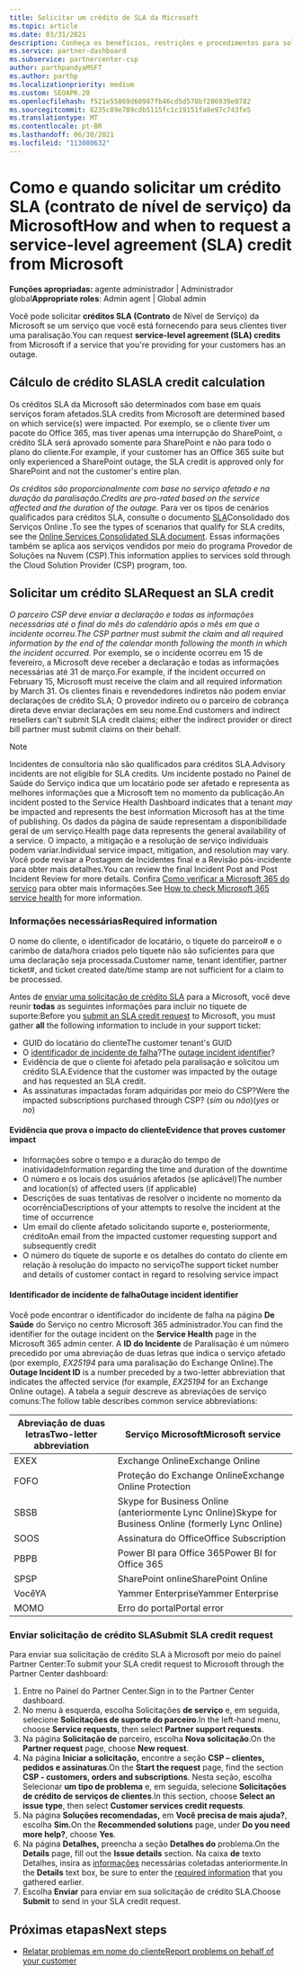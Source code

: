 ```yaml
---
title: Solicitar um crédito de SLA da Microsoft
ms.topic: article
ms.date: 03/31/2021
description: Conheça os benefícios, restrições e procedimentos para solicitar um crédito SLA (contrato de nível de serviço) da Microsoft se seus clientes experimentarem uma paralisação de serviço.
ms.service: partner-dashboard
ms.subservice: partnercenter-csp
author: parthpandyaMSFT
ms.author: parthp
ms.localizationpriority: medium
ms.custom: SEOAPR.20
ms.openlocfilehash: f521e55869d60987fb46cd5d570bf206939e0782
ms.sourcegitcommit: 8235c89e789cdb5115fc1c19151fa8e97c743fe5
ms.translationtype: MT
ms.contentlocale: pt-BR
ms.lasthandoff: 06/30/2021
ms.locfileid: "113080632"
---
```

# <a name="how-and-when-to-request-a-service-level-agreement-sla-credit-from-microsoft"></a><span data-ttu-id="acd1d-103">Como e quando solicitar um crédito SLA (contrato de nível de serviço) da Microsoft</span><span class="sxs-lookup"><span data-stu-id="acd1d-103">How and when to request a service-level agreement (SLA) credit from Microsoft</span></span>

<span data-ttu-id="acd1d-104">**Funções apropriadas:** agente administrador | Administrador global</span><span class="sxs-lookup"><span data-stu-id="acd1d-104">**Appropriate roles**: Admin agent | Global admin</span></span>

<span data-ttu-id="acd1d-105">Você pode solicitar **créditos SLA (Contrato** de Nível de Serviço) da Microsoft se um serviço que você está fornecendo para seus clientes tiver uma paralisação.</span><span class="sxs-lookup"><span data-stu-id="acd1d-105">You can request **service-level agreement (SLA) credits** from Microsoft if a service that you're providing for your customers has an outage.</span></span>

## <a name="sla-credit-calculation"></a><span data-ttu-id="acd1d-106">Cálculo de crédito SLA</span><span class="sxs-lookup"><span data-stu-id="acd1d-106">SLA credit calculation</span></span>

<span data-ttu-id="acd1d-107">Os créditos SLA da Microsoft são determinados com base em quais serviços foram afetados.</span><span class="sxs-lookup"><span data-stu-id="acd1d-107">SLA credits from Microsoft are determined based on which service(s) were impacted.</span></span> <span data-ttu-id="acd1d-108">Por exemplo, se o cliente tiver um pacote do Office 365, mas tiver apenas uma interrupção do SharePoint, o crédito SLA será aprovado somente para SharePoint e não para todo o plano do cliente.</span><span class="sxs-lookup"><span data-stu-id="acd1d-108">For example, if your customer has an Office 365 suite but only experienced a SharePoint outage, the SLA credit is approved only for SharePoint and not the customer's entire plan.</span></span>

<span data-ttu-id="acd1d-109">*Os créditos são proporcionalmente com base no serviço afetado e na duração da paralisação.*</span><span class="sxs-lookup"><span data-stu-id="acd1d-109">*Credits are pro-rated based on the service affected and the duration of the outage.*</span></span> <span data-ttu-id="acd1d-110">Para ver os tipos de cenários qualificados para créditos SLA, consulte o documento [SLA](http://www.microsoftvolumelicensing.com/DocumentSearch.aspx?Mode=3&DocumentTypeId=37)Consolidado dos Serviços Online .</span><span class="sxs-lookup"><span data-stu-id="acd1d-110">To see the types of scenarios that qualify for SLA credits, see the [Online Services Consolidated SLA document](http://www.microsoftvolumelicensing.com/DocumentSearch.aspx?Mode=3&DocumentTypeId=37).</span></span> <span data-ttu-id="acd1d-111">Essas informações também se aplica aos serviços vendidos por meio do programa Provedor de Soluções na Nuvem (CSP).</span><span class="sxs-lookup"><span data-stu-id="acd1d-111">This information applies to services sold through the Cloud Solution Provider (CSP) program, too.</span></span>


## <a name="request-an-sla-credit"></a><span data-ttu-id="acd1d-112">Solicitar um crédito SLA</span><span class="sxs-lookup"><span data-stu-id="acd1d-112">Request an SLA credit</span></span>

<span data-ttu-id="acd1d-113">*O parceiro CSP deve enviar a declaração e todas as informações necessárias até o final do mês do calendário após o mês em que o incidente ocorreu.*</span><span class="sxs-lookup"><span data-stu-id="acd1d-113">*The CSP partner must submit the claim and all required information by the end of the calendar month following the month in which the incident occurred.*</span></span> <span data-ttu-id="acd1d-114">Por exemplo, se o incidente ocorreu em 15 de fevereiro, a Microsoft deve receber a declaração e todas as informações necessárias até 31 de março.</span><span class="sxs-lookup"><span data-stu-id="acd1d-114">For example, if the incident occurred on February 15, Microsoft must receive the claim and all required information by March 31.</span></span> <span data-ttu-id="acd1d-115">Os clientes finais e revendedores indiretos não podem enviar declarações de crédito SLA; O provedor indireto ou o parceiro de cobrança direta deve enviar declarações em seu nome.</span><span class="sxs-lookup"><span data-stu-id="acd1d-115">End customers and indirect resellers can't submit SLA credit claims; either the indirect provider or direct bill partner must submit claims on their behalf.</span></span>

> [!NOTE]
> <span data-ttu-id="acd1d-116">Incidentes de consultoria não são qualificados para créditos SLA.</span><span class="sxs-lookup"><span data-stu-id="acd1d-116">Advisory incidents are not eligible for SLA credits.</span></span> <span data-ttu-id="acd1d-117">Um incidente postado no Painel de Saúde  do Serviço indica que um locatário pode ser afetado e representa as melhores informações que a Microsoft tem no momento da publicação.</span><span class="sxs-lookup"><span data-stu-id="acd1d-117">An incident posted to the Service Health Dashboard indicates that a tenant *may* be impacted and represents the best information Microsoft has at the time of publishing.</span></span> <span data-ttu-id="acd1d-118">Os dados da página de saúde representam a disponibilidade geral de um serviço.</span><span class="sxs-lookup"><span data-stu-id="acd1d-118">Health page data represents the general availability of a service.</span></span> <span data-ttu-id="acd1d-119">O impacto, a mitigação e a resolução de serviço individuais podem variar.</span><span class="sxs-lookup"><span data-stu-id="acd1d-119">Individual service impact, mitigation, and resolution may vary.</span></span> <span data-ttu-id="acd1d-120">Você pode revisar a Postagem de Incidentes final e a Revisão pós-incidente para obter mais detalhes.</span><span class="sxs-lookup"><span data-stu-id="acd1d-120">You can review the final Incident Post and Post Incident Review for more details.</span></span> <span data-ttu-id="acd1d-121">Confira [Como verificar a Microsoft 365 do serviço](/microsoft-365/enterprise/view-service-health#incidents-and-advisories) para obter mais informações.</span><span class="sxs-lookup"><span data-stu-id="acd1d-121">See [How to check Microsoft 365 service health](/microsoft-365/enterprise/view-service-health#incidents-and-advisories) for more information.</span></span>

### <a name="required-information"></a><span data-ttu-id="acd1d-122">Informações necessárias</span><span class="sxs-lookup"><span data-stu-id="acd1d-122">Required information</span></span>

<span data-ttu-id="acd1d-123">O nome do cliente, o identificador de locatário, o tíquete do parceiro# e o carimbo de data/hora criados pelo tíquete não são suficientes para que uma declaração seja processada.</span><span class="sxs-lookup"><span data-stu-id="acd1d-123">Customer name, tenant identifier, partner ticket#, and ticket created date/time stamp are not sufficient for a claim to be processed.</span></span>

<span data-ttu-id="acd1d-124">Antes de [enviar uma solicitação de crédito SLA](#submit-sla-credit-request) para a Microsoft, você deve reunir **todas** as seguintes informações para incluir no tíquete de suporte:</span><span class="sxs-lookup"><span data-stu-id="acd1d-124">Before you [submit an SLA credit request](#submit-sla-credit-request) to Microsoft, you must gather **all** the following information to include in your support ticket:</span></span>

- <span data-ttu-id="acd1d-125">GUID do locatário do cliente</span><span class="sxs-lookup"><span data-stu-id="acd1d-125">The customer tenant's GUID</span></span>
- <span data-ttu-id="acd1d-126">O [identificador de incidente de falha](#outage-incident-identifier)?</span><span class="sxs-lookup"><span data-stu-id="acd1d-126">The [outage incident identifier](#outage-incident-identifier)?</span></span>
- <span data-ttu-id="acd1d-127">Evidência de que o cliente foi afetado pela paralisação e solicitou um crédito SLA.</span><span class="sxs-lookup"><span data-stu-id="acd1d-127">Evidence that the customer was impacted by the outage and has requested an SLA credit.</span></span>
- <span data-ttu-id="acd1d-128">As assinaturas impactadas foram adquiridas por meio do CSP?</span><span class="sxs-lookup"><span data-stu-id="acd1d-128">Were the impacted subscriptions purchased through CSP?</span></span> <span data-ttu-id="acd1d-129">(*sim* ou *não*)</span><span class="sxs-lookup"><span data-stu-id="acd1d-129">(*yes* or *no*)</span></span>

#### <a name="evidence-that-proves-customer-impact"></a><span data-ttu-id="acd1d-130">Evidência que prova o impacto do cliente</span><span class="sxs-lookup"><span data-stu-id="acd1d-130">Evidence that proves customer impact</span></span>

- <span data-ttu-id="acd1d-131">Informações sobre o tempo e a duração do tempo de inatividade</span><span class="sxs-lookup"><span data-stu-id="acd1d-131">Information regarding the time and duration of the downtime</span></span>
- <span data-ttu-id="acd1d-132">O número e os locais dos usuários afetados (se aplicável)</span><span class="sxs-lookup"><span data-stu-id="acd1d-132">The number and location(s) of affected users (if applicable)</span></span>
- <span data-ttu-id="acd1d-133">Descrições de suas tentativas de resolver o incidente no momento da ocorrência</span><span class="sxs-lookup"><span data-stu-id="acd1d-133">Descriptions of your attempts to resolve the incident at the time of occurrence</span></span>
- <span data-ttu-id="acd1d-134">Um email do cliente afetado solicitando suporte e, posteriormente, crédito</span><span class="sxs-lookup"><span data-stu-id="acd1d-134">An email from the impacted customer requesting support and subsequently credit</span></span>
- <span data-ttu-id="acd1d-135">O número do tíquete de suporte e os detalhes do contato do cliente em relação à resolução do impacto no serviço</span><span class="sxs-lookup"><span data-stu-id="acd1d-135">The support ticket number and details of customer contact in regard to resolving service impact</span></span>


#### <a name="outage-incident-identifier"></a><span data-ttu-id="acd1d-136">Identificador de incidente de falha</span><span class="sxs-lookup"><span data-stu-id="acd1d-136">Outage incident identifier</span></span>

<span data-ttu-id="acd1d-137">Você pode encontrar o identificador do incidente de falha na página **De Saúde** do Serviço no centro Microsoft 365 administrador.</span><span class="sxs-lookup"><span data-stu-id="acd1d-137">You can find the identifier for the outage incident on the **Service Health** page in the Microsoft 365 admin center.</span></span> <span data-ttu-id="acd1d-138">A **ID do Incidente** de Paralisação é um número precedido por uma abreviação de duas letras que indica o serviço afetado (por exemplo, *EX25194* para uma paralisação do Exchange Online).</span><span class="sxs-lookup"><span data-stu-id="acd1d-138">The **Outage Incident ID** is a number preceded by a two-letter abbreviation that indicates the affected service (for example, *EX25194* for an Exchange Online outage).</span></span> <span data-ttu-id="acd1d-139">A tabela a seguir descreve as abreviações de serviço comuns:</span><span class="sxs-lookup"><span data-stu-id="acd1d-139">The follow table describes common service abbreviations:</span></span>

| <span data-ttu-id="acd1d-140">Abreviação de duas letras</span><span class="sxs-lookup"><span data-stu-id="acd1d-140">Two-letter abbreviation</span></span> | <span data-ttu-id="acd1d-141">Serviço Microsoft</span><span class="sxs-lookup"><span data-stu-id="acd1d-141">Microsoft service</span></span> |
| ----------------------- | ----------------- |
| <span data-ttu-id="acd1d-142">EX</span><span class="sxs-lookup"><span data-stu-id="acd1d-142">EX</span></span> | <span data-ttu-id="acd1d-143">Exchange Online</span><span class="sxs-lookup"><span data-stu-id="acd1d-143">Exchange Online</span></span> |
| <span data-ttu-id="acd1d-144">FO</span><span class="sxs-lookup"><span data-stu-id="acd1d-144">FO</span></span> | <span data-ttu-id="acd1d-145">Proteção do Exchange Online</span><span class="sxs-lookup"><span data-stu-id="acd1d-145">Exchange Online Protection</span></span> |
| <span data-ttu-id="acd1d-146">SB</span><span class="sxs-lookup"><span data-stu-id="acd1d-146">SB</span></span> | <span data-ttu-id="acd1d-147">Skype for Business Online (anteriormente Lync Online)</span><span class="sxs-lookup"><span data-stu-id="acd1d-147">Skype for Business Online (formerly Lync Online)</span></span> |
| <span data-ttu-id="acd1d-148">SO</span><span class="sxs-lookup"><span data-stu-id="acd1d-148">OS</span></span> | <span data-ttu-id="acd1d-149">Assinatura do Office</span><span class="sxs-lookup"><span data-stu-id="acd1d-149">Office Subscription</span></span> |
| <span data-ttu-id="acd1d-150">PB</span><span class="sxs-lookup"><span data-stu-id="acd1d-150">PB</span></span> | <span data-ttu-id="acd1d-151">Power BI para Office 365</span><span class="sxs-lookup"><span data-stu-id="acd1d-151">Power BI for Office 365</span></span> |
| <span data-ttu-id="acd1d-152">SP</span><span class="sxs-lookup"><span data-stu-id="acd1d-152">SP</span></span> | <span data-ttu-id="acd1d-153">SharePoint online</span><span class="sxs-lookup"><span data-stu-id="acd1d-153">SharePoint Online</span></span> |
| <span data-ttu-id="acd1d-154">Você</span><span class="sxs-lookup"><span data-stu-id="acd1d-154">YA</span></span> | <span data-ttu-id="acd1d-155">Yammer Enterprise</span><span class="sxs-lookup"><span data-stu-id="acd1d-155">Yammer Enterprise</span></span> |
| <span data-ttu-id="acd1d-156">MO</span><span class="sxs-lookup"><span data-stu-id="acd1d-156">MO</span></span> | <span data-ttu-id="acd1d-157">Erro do portal</span><span class="sxs-lookup"><span data-stu-id="acd1d-157">Portal error</span></span> |

### <a name="submit-sla-credit-request"></a><span data-ttu-id="acd1d-158">Enviar solicitação de crédito SLA</span><span class="sxs-lookup"><span data-stu-id="acd1d-158">Submit SLA credit request</span></span>

<span data-ttu-id="acd1d-159">Para enviar sua solicitação de crédito SLA à Microsoft por meio do painel Partner Center:</span><span class="sxs-lookup"><span data-stu-id="acd1d-159">To submit your SLA credit request to Microsoft through the Partner Center dashboard:</span></span>

1. <span data-ttu-id="acd1d-160">Entre no Painel do Partner Center.</span><span class="sxs-lookup"><span data-stu-id="acd1d-160">Sign in to the Partner Center dashboard.</span></span>
2. <span data-ttu-id="acd1d-161">No menu à esquerda, escolha Solicitações **de serviço** e, em seguida, selecione **Solicitações de suporte do parceiro**.</span><span class="sxs-lookup"><span data-stu-id="acd1d-161">In the left-hand menu, choose **Service requests**, then select **Partner support requests**.</span></span>
3. <span data-ttu-id="acd1d-162">Na página **Solicitação de** parceiro, escolha **Nova solicitação**.</span><span class="sxs-lookup"><span data-stu-id="acd1d-162">On the **Partner request** page, choose **New request**.</span></span>
4. <span data-ttu-id="acd1d-163">Na página **Iniciar a solicitação,** encontre a seção **CSP – clientes, pedidos e assinaturas**.</span><span class="sxs-lookup"><span data-stu-id="acd1d-163">On the **Start the request** page, find the section **CSP - customers, orders and subscriptions**.</span></span> <span data-ttu-id="acd1d-164">Nesta seção, escolha Selecionar **um tipo de problema** e, em seguida, selecione **Solicitações de crédito de serviços de clientes**.</span><span class="sxs-lookup"><span data-stu-id="acd1d-164">In this section, choose **Select an issue type**, then select **Customer services credit requests**.</span></span>
5. <span data-ttu-id="acd1d-165">Na página **Soluções recomendadas,** em **Você precisa de mais ajuda?**, escolha **Sim.**</span><span class="sxs-lookup"><span data-stu-id="acd1d-165">On the **Recommended solutions** page, under **Do you need more help?**, choose **Yes**.</span></span>
6. <span data-ttu-id="acd1d-166">Na página **Detalhes,** preencha a seção **Detalhes do** problema.</span><span class="sxs-lookup"><span data-stu-id="acd1d-166">On the **Details** page, fill out the **Issue details** section.</span></span> <span data-ttu-id="acd1d-167">Na caixa **de** texto Detalhes, insira as [informações](#required-information) necessárias coletadas anteriormente.</span><span class="sxs-lookup"><span data-stu-id="acd1d-167">In the **Details** text box, be sure to enter the [required information](#required-information) that you gathered earlier.</span></span>
7. <span data-ttu-id="acd1d-168">Escolha **Enviar** para enviar em sua solicitação de crédito SLA.</span><span class="sxs-lookup"><span data-stu-id="acd1d-168">Choose **Submit** to send in your SLA credit request.</span></span>

## <a name="next-steps"></a><span data-ttu-id="acd1d-169">Próximas etapas</span><span class="sxs-lookup"><span data-stu-id="acd1d-169">Next steps</span></span>

- [<span data-ttu-id="acd1d-170">Relatar problemas em nome do cliente</span><span class="sxs-lookup"><span data-stu-id="acd1d-170">Report problems on behalf of your customer</span></span>](report-problems-on-behalf-of-a-customer.md)
